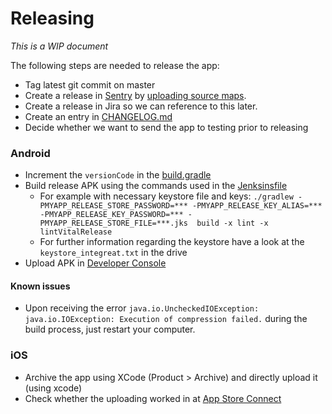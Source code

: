 # Releasing

*This is a WIP document*

The following steps are needed to release the app:

* Tag latest git commit on master
* Create a release in [Sentry](https://sentry.integreat-app.de) by [uploading source maps](05-error-reporting.md).
* Create a release in Jira so we can reference to this later.
* Create an entry in [CHANGELOG.md](../CHANGELOG.md)
* Decide whether we want to send the app to testing prior to releasing

### Android

* Increment the `versionCode` in the [build.gradle](../android/app/build.gradle)
* Build release APK using the commands used in the [Jenksinsfile](../Jenkinsfile)
    * For example with necessary keystore file and keys: `./gradlew -PMYAPP_RELEASE_STORE_PASSWORD=*** -PMYAPP_RELEASE_KEY_ALIAS=*** -PMYAPP_RELEASE_KEY_PASSWORD=*** -PMYAPP_RELEASE_STORE_FILE=***.jks  build -x lint -x lintVitalRelease`
    * For further information regarding the keystore have a look at the `keystore_integreat.txt` in the drive
* Upload APK in [Developer Console](https://play.google.com/apps/publish/)

#### Known issues
* Upon receiving the error `java.io.UncheckedIOException: java.io.IOException: Execution of compression failed.` during the build process, just restart your computer.

### iOS

* Archive the app using XCode (Product > Archive) and directly upload it (using xcode)
* Check whether the uploading worked in at [App Store Connect](https://appstoreconnect.apple.com/)

